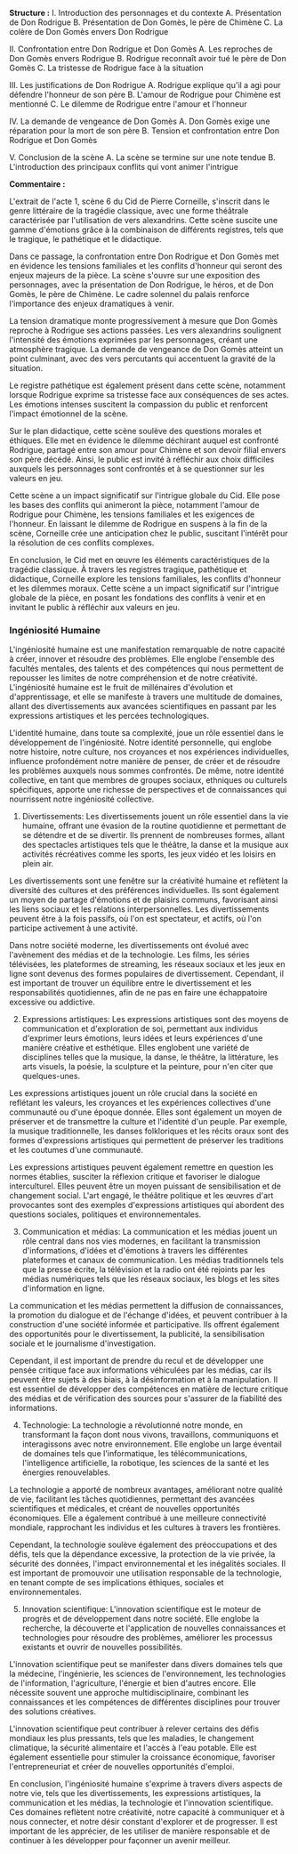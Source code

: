 **Structure :**
I. Introduction des personnages et du contexte A. Présentation de Don Rodrigue B. Présentation de Don Gomès, le père de Chimène C. La colère de Don Gomès envers Don Rodrigue

II. Confrontation entre Don Rodrigue et Don Gomès A. Les reproches de Don Gomès envers Rodrigue B. Rodrigue reconnaît avoir tué le père de Don Gomès C. La tristesse de Rodrigue face à la situation

III. Les justifications de Don Rodrigue A. Rodrigue explique qu'il a agi pour défendre l'honneur de son père B. L'amour de Rodrigue pour Chimène est mentionné C. Le dilemme de Rodrigue entre l'amour et l'honneur

IV. La demande de vengeance de Don Gomès A. Don Gomès exige une réparation pour la mort de son père B. Tension et confrontation entre Don Rodrigue et Don Gomès

V. Conclusion de la scène A. La scène se termine sur une note tendue B. L'introduction des principaux conflits qui vont animer l'intrigue

**Commentaire :**



L'extrait de l'acte 1, scène 6 du Cid de Pierre Corneille, s'inscrit dans le genre littéraire de la tragédie classique, avec une forme théâtrale caractérisée par l'utilisation de vers alexandrins. Cette scène suscite une gamme d'émotions grâce à la combinaison de différents registres, tels que le tragique, le pathétique et le didactique.

Dans ce passage, la confrontation entre Don Rodrigue et Don Gomès met en évidence les tensions familiales et les conflits d'honneur qui seront des enjeux majeurs de la pièce. La scène s'ouvre sur une exposition des personnages, avec la présentation de Don Rodrigue, le héros, et de Don Gomès, le père de Chimène. Le cadre solennel du palais renforce l'importance des enjeux dramatiques à venir.

La tension dramatique monte progressivement à mesure que Don Gomès reproche à Rodrigue ses actions passées. Les vers alexandrins soulignent l'intensité des émotions exprimées par les personnages, créant une atmosphère tragique. La demande de vengeance de Don Gomès atteint un point culminant, avec des vers percutants qui accentuent la gravité de la situation.

Le registre pathétique est également présent dans cette scène, notamment lorsque Rodrigue exprime sa tristesse face aux conséquences de ses actes. Les émotions intenses suscitent la compassion du public et renforcent l'impact émotionnel de la scène.

Sur le plan didactique, cette scène soulève des questions morales et éthiques. Elle met en évidence le dilemme déchirant auquel est confronté Rodrigue, partagé entre son amour pour Chimène et son devoir filial envers son père décédé. Ainsi, le public est invité à réfléchir aux choix difficiles auxquels les personnages sont confrontés et à se questionner sur les valeurs en jeu.

Cette scène a un impact significatif sur l'intrigue globale du Cid. Elle pose les bases des conflits qui animeront la pièce, notamment l'amour de Rodrigue pour Chimène, les tensions familiales et les exigences de l'honneur. En laissant le dilemme de Rodrigue en suspens à la fin de la scène, Corneille crée une anticipation chez le public, suscitant l'intérêt pour la résolution de ces conflits complexes.

En conclusion, le Cid met en œuvre les éléments caractéristiques de la tragédie classique. À travers les registres tragique, pathétique et didactique, Corneille explore les tensions familiales, les conflits d'honneur et les dilemmes moraux. Cette scène a un impact significatif sur l'intrigue globale de la pièce, en posant les fondations des conflits à venir et en invitant le public à réfléchir aux valeurs en jeu.

### Ingéniosité  Humaine

L'ingéniosité humaine est une manifestation remarquable de notre capacité à créer, innover et résoudre des problèmes. Elle englobe l'ensemble des facultés mentales, des talents et des compétences qui nous permettent de repousser les limites de notre compréhension et de notre créativité. L'ingéniosité humaine est le fruit de millénaires d'évolution et d'apprentissage, et elle se manifeste à travers une multitude de domaines, allant des divertissements aux avancées scientifiques en passant par les expressions artistiques et les percées technologiques.

L'identité humaine, dans toute sa complexité, joue un rôle essentiel dans le développement de l'ingéniosité. Notre identité personnelle, qui englobe notre histoire, notre culture, nos croyances et nos expériences individuelles, influence profondément notre manière de penser, de créer et de résoudre les problèmes auxquels nous sommes confrontés. De même, notre identité collective, en tant que membres de groupes sociaux, ethniques ou culturels spécifiques, apporte une richesse de perspectives et de connaissances qui nourrissent notre ingéniosité collective.

1. Divertissements: Les divertissements jouent un rôle essentiel dans la vie humaine, offrant une évasion de la routine quotidienne et permettant de se détendre et de se divertir. Ils prennent de nombreuses formes, allant des spectacles artistiques tels que le théâtre, la danse et la musique aux activités récréatives comme les sports, les jeux vidéo et les loisirs en plein air.

Les divertissements sont une fenêtre sur la créativité humaine et reflètent la diversité des cultures et des préférences individuelles. Ils sont également un moyen de partage d'émotions et de plaisirs communs, favorisant ainsi les liens sociaux et les relations interpersonnelles. Les divertissements peuvent être à la fois passifs, où l'on est spectateur, et actifs, où l'on participe activement à une activité.

Dans notre société moderne, les divertissements ont évolué avec l'avènement des médias et de la technologie. Les films, les séries télévisées, les plateformes de streaming, les réseaux sociaux et les jeux en ligne sont devenus des formes populaires de divertissement. Cependant, il est important de trouver un équilibre entre le divertissement et les responsabilités quotidiennes, afin de ne pas en faire une échappatoire excessive ou addictive.

2. Expressions artistiques: Les expressions artistiques sont des moyens de communication et d'exploration de soi, permettant aux individus d'exprimer leurs émotions, leurs idées et leurs expériences d'une manière créative et esthétique. Elles englobent une variété de disciplines telles que la musique, la danse, le théâtre, la littérature, les arts visuels, la poésie, la sculpture et la peinture, pour n'en citer que quelques-unes.

Les expressions artistiques jouent un rôle crucial dans la société en reflétant les valeurs, les croyances et les expériences collectives d'une communauté ou d'une époque donnée. Elles sont également un moyen de préserver et de transmettre la culture et l'identité d'un peuple. Par exemple, la musique traditionnelle, les danses folkloriques et les récits oraux sont des formes d'expressions artistiques qui permettent de préserver les traditions et les coutumes d'une communauté.

Les expressions artistiques peuvent également remettre en question les normes établies, susciter la réflexion critique et favoriser le dialogue interculturel. Elles peuvent être un moyen puissant de sensibilisation et de changement social. L'art engagé, le théâtre politique et les œuvres d'art provocantes sont des exemples d'expressions artistiques qui abordent des questions sociales, politiques et environnementales.

3. Communication et médias: La communication et les médias jouent un rôle central dans nos vies modernes, en facilitant la transmission d'informations, d'idées et d'émotions à travers les différentes plateformes et canaux de communication. Les médias traditionnels tels que la presse écrite, la télévision et la radio ont été rejoints par les médias numériques tels que les réseaux sociaux, les blogs et les sites d'information en ligne.

La communication et les médias permettent la diffusion de connaissances, la promotion du dialogue et de l'échange d'idées, et peuvent contribuer à la construction d'une société informée et participative. Ils offrent également des opportunités pour le divertissement, la publicité, la sensibilisation sociale et le journalisme d'investigation.

Cependant, il est important de prendre du recul et de développer une pensée critique face aux informations véhiculées par les médias, car ils peuvent être sujets à des biais, à la désinformation et à la manipulation. Il est essentiel de développer des compétences en matière de lecture critique des médias et de vérification des sources pour s'assurer de la fiabilité des informations.

4. Technologie: La technologie a révolutionné notre monde, en transformant la façon dont nous vivons, travaillons, communiquons et interagissons avec notre environnement. Elle englobe un large éventail de domaines tels que l'informatique, les télécommunications, l'intelligence artificielle, la robotique, les sciences de la santé et les énergies renouvelables.

La technologie a apporté de nombreux avantages, améliorant notre qualité de vie, facilitant les tâches quotidiennes, permettant des avancées scientifiques et médicales, et créant de nouvelles opportunités économiques. Elle a également contribué à une meilleure connectivité mondiale, rapprochant les individus et les cultures à travers les frontières.

Cependant, la technologie soulève également des préoccupations et des défis, tels que la dépendance excessive, la protection de la vie privée, la sécurité des données, l'impact environnemental et les inégalités sociales. Il est important de promouvoir une utilisation responsable de la technologie, en tenant compte de ses implications éthiques, sociales et environnementales.

5. Innovation scientifique: L'innovation scientifique est le moteur de progrès et de développement dans notre société. Elle englobe la recherche, la découverte et l'application de nouvelles connaissances et technologies pour résoudre des problèmes, améliorer les processus existants et ouvrir de nouvelles possibilités.

L'innovation scientifique peut se manifester dans divers domaines tels que la médecine, l'ingénierie, les sciences de l'environnement, les technologies de l'information, l'agriculture, l'énergie et bien d'autres encore. Elle nécessite souvent une approche multidisciplinaire, combinant les connaissances et les compétences de différentes disciplines pour trouver des solutions créatives.

L'innovation scientifique peut contribuer à relever certains des défis mondiaux les plus pressants, tels que les maladies, le changement climatique, la sécurité alimentaire et l'accès à l'eau potable. Elle est également essentielle pour stimuler la croissance économique, favoriser l'entrepreneuriat et créer de nouvelles opportunités d'emploi.

En conclusion, l'ingéniosité humaine s'exprime à travers divers aspects de notre vie, tels que les divertissements, les expressions artistiques, la communication et les médias, la technologie et l'innovation scientifique. Ces domaines reflètent notre créativité, notre capacité à communiquer et à nous connecter, et notre désir constant d'explorer et de progresser. Il est important de les apprécier, de les utiliser de manière responsable et de continuer à les développer pour façonner un avenir meilleur.